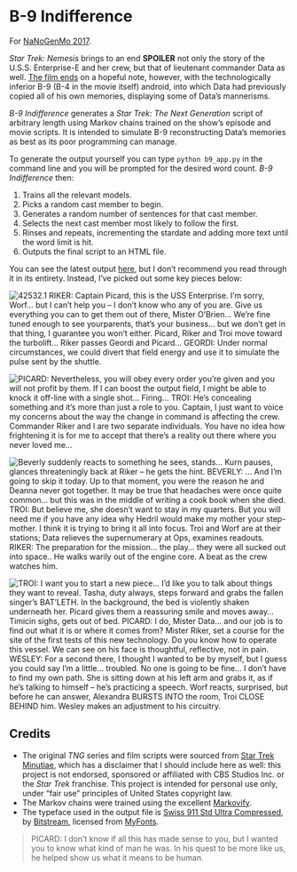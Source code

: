 # B-9 Indifference

For [NaNoGenMo 2017](https://github.com/NaNoGenMo/2017/).

_Star Trek: Nemesis_ brings to an end **SPOILER** not only the story of the U.S.S. Enterprise-E
and her crew, but that of lieutenant commander Data as well. [The film ends](https://www.youtube.com/watch?v=qkwuTewUrcU) on a hopeful note, however, with the technologically inferior B-9 (B-4 in the
movie itself) android, into which Data had previously copied all of his own memories, displaying
some of Data’s mannerisms.

_B-9 Indifference_ generates a _Star Trek: The Next Generation_ script of arbitrary length using
Markov chains trained on the show’s episode and movie scripts. It is intended to simulate B-9
reconstructing Data’s memories as best as its poor programming can manage.

To generate the output yourself you can type `python b9_app.py` in the command line and you will
be prompted for the desired word count. _B-9 Indifference_ then:

1. Trains all the relevant models.
2. Picks a random cast member to begin.
3. Generates a random number of sentences for that cast member.
4. Selects the next cast member most likely to follow the first.
5. Rinses and repeats, incrementing the stardate and adding more text until the word limit is hit.
6. Outputs the final script to an HTML file.

You can see the latest output [here](https://github.com/eoinnoble/b9-indifference/blob/master/output/output.html),
but I don’t recommend you read through it in its entirety. Instead, I’ve picked out some key
pieces below:

![42532.1 RIKER: Captain Picard, this is the USS Enterprise. I’m sorry, Worf… but I can’t help you
– I don’t know who any of you are. Give us everything you can to get them out of there, Mister
O’Brien… We’re fine tuned enough to see yourparents, that’s your business… but we don’t get in
that thing, I guarantee you won’t either. Picard, Riker and Troi move toward the turbolift… Riker
passes Geordi and Picard… GEORDI: Under normal circumstances, we could divert that field energy
and use it to simulate the pulse sent by the shuttle.](https://github.com/eoinnoble/b9-indifference/blob/master/output/images/b91.jpg)

![PICARD: Nevertheless, you will obey every order you’re given and you will not profit by them. If
I can boost the output field, I might be able to knock it off-line with a single shot… Firing…
TROI: He’s concealing something and it’s more than just a role to you. Captain, I just want to
voice my concerns about the way the change in command is affecting the crew. Commander Riker and I
are two separate individuals. You have no idea how frightening it is for me to accept that there’s
a reality out there where you never loved me…](https://github.com/eoinnoble/b9-indifference/blob/master/output/images/b92.jpg)

![Beverly suddenly reacts to something he sees, stands… Kurn pauses, glances threateningly back at
Riker – he gets the hint. BEVERLY: … And I’m going to skip it today. Up to that moment, you were
the reason he and Deanna never got together. It may be true that headaches were once quite common…
but this was in the middle of writing a cook book when she died. TROI: But believe me, she doesn’t
want to stay in my quarters. But you will need me if you have any idea why Hedril would make my
mother your step-mother. I think it is trying to bring it all into focus. Troi and Worf are at
their stations; Data relieves the supernumerary at Ops, examines readouts. RIKER: The preparation
for the mission… the play… they were all sucked out into space.. He walks warily out of the engine
core. A beat as the crew watches him.](https://github.com/eoinnoble/b9-indifference/blob/master/output/images/b93.jpg)

![TROI: I want you to start a new piece… I’d like you to talk about things they want to reveal.
Tasha, duty always, steps forward and grabs the fallen singer’s BAT’LETH. In the background, the
bed is violently shaken underneath her. Picard gives them a reassuring smile and moves away…
Timicin sighs, gets out of bed. PICARD: I do, Mister Data… and our job is to find out what it is
or where it comes from? Mister Riker, set a course for the site of the first tests of this new
technology. Do you know how to operate this vessel. We can see on his face is thoughtful,
reflective, not in pain. WESLEY: For a second there, I thought I wanted to be by myself, but I
guess you could say I’m a little… troubled. No one is going to be fine… I don’t have to find my
own path. She is sitting down at his left arm and grabs it, as if he’s talking to himself – he’s
practicing a speech. Worf reacts, surprised, but before he can answer, Alexandra BURSTS INTO the
room, Troi CLOSE BEHIND him. Wesley makes an adjustment to his circuitry.](https://github.com/eoinnoble/b9-indifference/blob/master/output/images/b94.jpg)

## Credits

- The original _TNG_ series and film scripts were sourced from
[Star Trek Minutiae](http://www.st-minutiae.com/resources/scripts/), which has a disclaimer that I
should include here as well: this project is not endorsed, sponsored or affiliated with CBS Studios
Inc. or the _Star Trek_ franchise. This project is intended for personal use only, under “fair use”
principles of United States copyright law.
- The Markov chains were trained using the excellent [Markovify](https://github.com/jsvine/markovify).
- The typeface used in the output file is
[Swiss 911 Std Ultra Compressed](https://www.myfonts.com/fonts/bitstream/swiss-911/ultra-compressed/),
by [Bitstream](https://www.myfonts.com/foundry/Bitstream/), licensed from [MyFonts](https://www.myfonts.com/).

> PICARD: I don’t know if all this has made sense to you, but I wanted you to know what kind of man he was. In his quest to be more like us, he helped show us what it means to be human.
